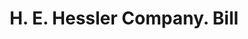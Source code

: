 ---
doi: 10.7916/D8J97JNW
date_other: '1900'
date_other_textual: 1900-1999
form: printed ephemera
genre:
- Invoices
name:
- H. E. Hessler Company
object_in_context_url: https://biggert.cul.columbia.edu/items/view/ave_biggert_01921
subject_hierarchical_geographic:
- Syracuse, New York, United States
subject_name:
- H. E. Hessler Company
title: H. E. Hessler Company. Bill
sort_title: H. E. Hessler Company. Bill
call_number: ave_biggert_01921
coordinates:
- 43.04694444444444,-76.14444444444445
pid: ave_biggert_01921
identifiers: ave_biggert_01921
thumbnail: false
permalink: /biggert/ave_biggert_01921/
layout: iiif-image-page
---